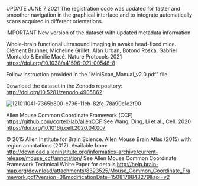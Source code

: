 UPDATE JUNE 7 2021
The registration code was updated for faster and smoother navigation in the graphical interface and to integrate automatically scans acquired in different orientations. 

IMPORTANT New version of the dataset with updated metadata information

Whole-brain functional ultrasound imaging in awake head-fixed mice. 
Clément Brunner, Micheline Grillet, Alan Urban, Botond Roska, Gabriel Montaldo & Emilie Macé. 
Nature Protocols 2021 https://doi.org/10.1038/s41596-021-00548-8

Follow instruction provided in the "MiniScan_Manual_v2.0.pdf" file.

Download the dataset in the Zenodo repository: http://doi.org/10.5281/zenodo.4905862

![121011041-7365b800-c796-11eb-82fc-78a90e1e2f90](https://user-images.githubusercontent.com/80107092/122227875-98091080-ceb7-11eb-8704-4bdaf951e823.jpg)

Allen Mouse Common Coordinate Framework (CCF)
https://github.com/cortex-lab/allenCCF See Wang, Ding, Li et al., Cell, 2020 
https://doi.org/10.1016/j.cell.2020.04.007

© 2015 Allen Institute for Brain Science. Allen Mouse Brain Atlas (2015) with region annotations (2017). 
Available from: http://download.alleninstitute.org/informatics-archive/current-release/mouse_ccf/annotation/
See Allen Mouse Common Coordinate Framework Technical White Paper for details http://help.brain-map.org/download/attachments/8323525/Mouse_Common_Coordinate_Framework.pdf?version=3&modificationDate=1508178848279&api=v2
